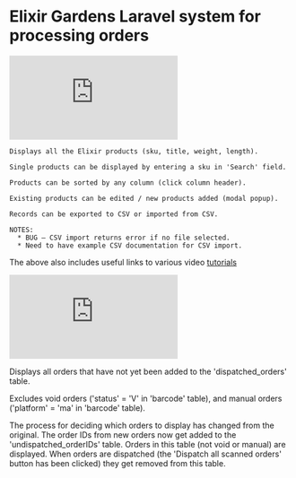 # Elixir Gardens Laravel system for processing orders

![Products View — details](https://github.com/daveswaves/FESP/blob/master/files_md/products_view.md)

```
Displays all the Elixir products (sku, title, weight, length).

Single products can be displayed by entering a sku in 'Search' field.

Products can be sorted by any column (click column header).

Existing products can be edited / new products added (modal popup).

Records can be exported to CSV or imported from CSV.

NOTES:
  * BUG — CSV import returns error if no file selected.
  * Need to have example CSV documentation for CSV import.
```

The above also includes useful links to various video [tutorials](https://github.com/daveswaves/FESP/blob/master/files_md/products_view.md#laravel-tutorials)



![Undispatched View — details](https://github.com/daveswaves/FESP/blob/master/files_md/undispatched_view.md)

Displays all orders that have not yet been added to the 'dispatched_orders' table.

Excludes void orders ('status' = 'V' in 'barcode' table), and manual orders ('platform' = 'ma' in 'barcode' table).

The process for deciding which orders to display has changed from the original. The order IDs from new orders now get added to the 'undispatched_orderIDs' table. Orders in this table (not void or manual) are displayed. When orders are dispatched (the 'Dispatch all scanned orders' button has been clicked) they get removed from this table.
